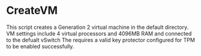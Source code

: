 # CreateVM
This script creates a Generation 2 virtual machine in the default directory.
VM settings include 4 virtual processors and 4096MB RAM and connected to the defualt vSwitch
The requires a valid key protector configured for TPM to be enabled successfully.

